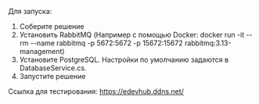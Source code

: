 Для запуска:
1. Соберите решение
2. Установить RabbitMQ (Например с помощью Docker: docker run -it --rm --name rabbitmq -p 5672:5672 -p 15672:15672 rabbitmq:3.13-management)
3. Установите PostgreSQL. Настройки по умолчанию задаются в DatabaseService.cs.
4. Запустите решение

Ссылка для тестирования:
https://edevhub.ddns.net/
